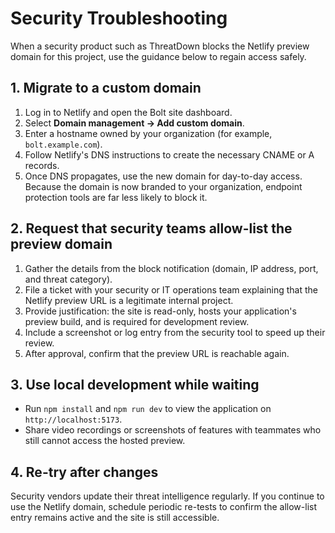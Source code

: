 # Security Troubleshooting

When a security product such as ThreatDown blocks the Netlify preview domain for
this project, use the guidance below to regain access safely.

## 1. Migrate to a custom domain

1. Log in to Netlify and open the Bolt site dashboard.
2. Select **Domain management → Add custom domain**.
3. Enter a hostname owned by your organization (for example,
   `bolt.example.com`).
4. Follow Netlify's DNS instructions to create the necessary CNAME or A
   records.
5. Once DNS propagates, use the new domain for day-to-day access. Because the
   domain is now branded to your organization, endpoint protection tools are
   far less likely to block it.

## 2. Request that security teams allow-list the preview domain

1. Gather the details from the block notification (domain, IP address, port,
   and threat category).
2. File a ticket with your security or IT operations team explaining that the
   Netlify preview URL is a legitimate internal project.
3. Provide justification: the site is read-only, hosts your application's
   preview build, and is required for development review.
4. Include a screenshot or log entry from the security tool to speed up their
   review.
5. After approval, confirm that the preview URL is reachable again.

## 3. Use local development while waiting

- Run `npm install` and `npm run dev` to view the application on
  `http://localhost:5173`.
- Share video recordings or screenshots of features with teammates who still
  cannot access the hosted preview.

## 4. Re-try after changes

Security vendors update their threat intelligence regularly. If you continue to
use the Netlify domain, schedule periodic re-tests to confirm the allow-list
entry remains active and the site is still accessible.
